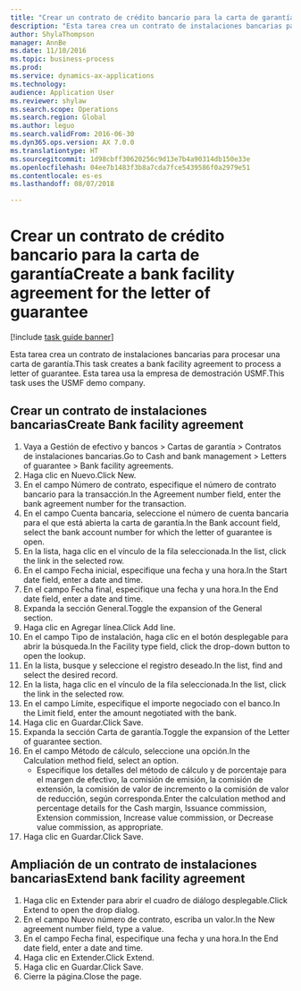 ```yaml
--- 
title: "Crear un contrato de crédito bancario para la carta de garantía"
description: "Esta tarea crea un contrato de instalaciones bancarias para procesar una carta de garantía."
author: ShylaThompson
manager: AnnBe
ms.date: 11/10/2016
ms.topic: business-process
ms.prod: 
ms.service: dynamics-ax-applications
ms.technology: 
audience: Application User
ms.reviewer: shylaw
ms.search.scope: Operations
ms.search.region: Global
ms.author: leguo
ms.search.validFrom: 2016-06-30
ms.dyn365.ops.version: AX 7.0.0
ms.translationtype: HT
ms.sourcegitcommit: 1d98cbff30620256c9d13e7b4a90314db150e33e
ms.openlocfilehash: 04ee7b1483f3b8a7cda7fce5439586f0a2979e51
ms.contentlocale: es-es
ms.lasthandoff: 08/07/2018

---
```

# <a name="create-a-bank-facility-agreement-for-the-letter-of-guarantee"></a><span data-ttu-id="24d0d-103">Crear un contrato de crédito bancario para la carta de garantía</span><span class="sxs-lookup"><span data-stu-id="24d0d-103">Create a bank facility agreement for the letter of guarantee</span></span>

[!include [task guide banner](../../includes/task-guide-banner.md)]

<span data-ttu-id="24d0d-104">Esta tarea crea un contrato de instalaciones bancarias para procesar una carta de garantía.</span><span class="sxs-lookup"><span data-stu-id="24d0d-104">This task creates a bank facility agreement to process a letter of guarantee.</span></span> <span data-ttu-id="24d0d-105">Esta tarea usa la empresa de demostración USMF.</span><span class="sxs-lookup"><span data-stu-id="24d0d-105">This task uses the USMF demo company.</span></span> 


## <a name="create-bank-facility-agreement"></a><span data-ttu-id="24d0d-106">Crear un contrato de instalaciones bancarias</span><span class="sxs-lookup"><span data-stu-id="24d0d-106">Create Bank facility agreement</span></span>
1. <span data-ttu-id="24d0d-107">Vaya a Gestión de efectivo y bancos > Cartas de garantía > Contratos de instalaciones bancarias.</span><span class="sxs-lookup"><span data-stu-id="24d0d-107">Go to Cash and bank management > Letters of guarantee > Bank facility agreements.</span></span>
2. <span data-ttu-id="24d0d-108">Haga clic en Nuevo.</span><span class="sxs-lookup"><span data-stu-id="24d0d-108">Click New.</span></span>
3. <span data-ttu-id="24d0d-109">En el campo Número de contrato, especifique el número de contrato bancario para la transacción.</span><span class="sxs-lookup"><span data-stu-id="24d0d-109">In the Agreement number field, enter the bank agreement number for the transaction.</span></span>
4. <span data-ttu-id="24d0d-110">En el campo Cuenta bancaria, seleccione el número de cuenta bancaria para el que está abierta la carta de garantía.</span><span class="sxs-lookup"><span data-stu-id="24d0d-110">In the Bank account field, select the bank account number for which the letter of guarantee is open.</span></span> 
5. <span data-ttu-id="24d0d-111">En la lista, haga clic en el vínculo de la fila seleccionada.</span><span class="sxs-lookup"><span data-stu-id="24d0d-111">In the list, click the link in the selected row.</span></span>
6. <span data-ttu-id="24d0d-112">En el campo Fecha inicial, especifique una fecha y una hora.</span><span class="sxs-lookup"><span data-stu-id="24d0d-112">In the Start date field, enter a date and time.</span></span>
7. <span data-ttu-id="24d0d-113">En el campo Fecha final, especifique una fecha y una hora.</span><span class="sxs-lookup"><span data-stu-id="24d0d-113">In the End date field, enter a date and time.</span></span>
8. <span data-ttu-id="24d0d-114">Expanda la sección General.</span><span class="sxs-lookup"><span data-stu-id="24d0d-114">Toggle the expansion of the General section.</span></span>
9. <span data-ttu-id="24d0d-115">Haga clic en Agregar línea.</span><span class="sxs-lookup"><span data-stu-id="24d0d-115">Click Add line.</span></span>
10. <span data-ttu-id="24d0d-116">En el campo Tipo de instalación, haga clic en el botón desplegable para abrir la búsqueda.</span><span class="sxs-lookup"><span data-stu-id="24d0d-116">In the Facility type field, click the drop-down button to open the lookup.</span></span>
11. <span data-ttu-id="24d0d-117">En la lista, busque y seleccione el registro deseado.</span><span class="sxs-lookup"><span data-stu-id="24d0d-117">In the list, find and select the desired record.</span></span>
12. <span data-ttu-id="24d0d-118">En la lista, haga clic en el vínculo de la fila seleccionada.</span><span class="sxs-lookup"><span data-stu-id="24d0d-118">In the list, click the link in the selected row.</span></span>
13. <span data-ttu-id="24d0d-119">En el campo Límite, especifique el importe negociado con el banco.</span><span class="sxs-lookup"><span data-stu-id="24d0d-119">In the Limit field, enter the amount negotiated with the bank.</span></span>
14. <span data-ttu-id="24d0d-120">Haga clic en Guardar.</span><span class="sxs-lookup"><span data-stu-id="24d0d-120">Click Save.</span></span>
15. <span data-ttu-id="24d0d-121">Expanda la sección Carta de garantía.</span><span class="sxs-lookup"><span data-stu-id="24d0d-121">Toggle the expansion of the Letter of guarantee section.</span></span>
16. <span data-ttu-id="24d0d-122">En el campo Método de cálculo, seleccione una opción.</span><span class="sxs-lookup"><span data-stu-id="24d0d-122">In the Calculation method field, select an option.</span></span>
    * <span data-ttu-id="24d0d-123">Especifique los detalles del método de cálculo y de porcentaje para el margen de efectivo, la comisión de emisión, la comisión de extensión, la comisión de valor de incremento o la comisión de valor de reducción, según corresponda.</span><span class="sxs-lookup"><span data-stu-id="24d0d-123">Enter the calculation method and percentage details for the Cash margin, Issuance commission, Extension commission, Increase value commission, or Decrease value commission, as appropriate.</span></span>   
17. <span data-ttu-id="24d0d-124">Haga clic en Guardar.</span><span class="sxs-lookup"><span data-stu-id="24d0d-124">Click Save.</span></span>

## <a name="extend-bank-facility-agreement"></a><span data-ttu-id="24d0d-125">Ampliación de un contrato de instalaciones bancarias</span><span class="sxs-lookup"><span data-stu-id="24d0d-125">Extend bank facility agreement</span></span>
1. <span data-ttu-id="24d0d-126">Haga clic en Extender para abrir el cuadro de diálogo desplegable.</span><span class="sxs-lookup"><span data-stu-id="24d0d-126">Click Extend to open the drop dialog.</span></span>
2. <span data-ttu-id="24d0d-127">En el campo Nuevo número de contrato, escriba un valor.</span><span class="sxs-lookup"><span data-stu-id="24d0d-127">In the New agreement number field, type a value.</span></span>
3. <span data-ttu-id="24d0d-128">En el campo Fecha final, especifique una fecha y una hora.</span><span class="sxs-lookup"><span data-stu-id="24d0d-128">In the End date field, enter a date and time.</span></span>
4. <span data-ttu-id="24d0d-129">Haga clic en Extender.</span><span class="sxs-lookup"><span data-stu-id="24d0d-129">Click Extend.</span></span>
5. <span data-ttu-id="24d0d-130">Haga clic en Guardar.</span><span class="sxs-lookup"><span data-stu-id="24d0d-130">Click Save.</span></span>
6. <span data-ttu-id="24d0d-131">Cierre la página.</span><span class="sxs-lookup"><span data-stu-id="24d0d-131">Close the page.</span></span>


